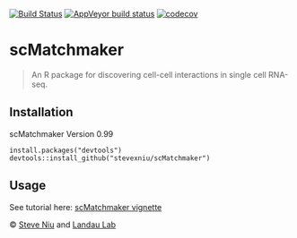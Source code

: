 [![Build Status](https://travis-ci.com/stevexniu/scMatchmaker.svg?token=iHVpVeRXbeQojczYszVy&branch=master)](https://travis-ci.com/github/stevexniu/scMatchmaker)
[![AppVeyor build status](https://ci.appveyor.com/api/projects/status/github/stevexniu/scMatchmaker?branch=master&svg=true)](https://ci.appveyor.com/project/stevexniu/scMatchmaker)
[![codecov](https://codecov.io/gh/stevexniu/scMatchmaker/branch/master/graph/badge.svg?token=LsMOwlNUgP)](https://codecov.io/gh/stevexniu/scMatchmaker)


scMatchmaker
=======

> An R package for discovering cell-cell interactions in single cell RNA-seq.

Installation
------------
scMatchmaker Version 0.99

	install.packages("devtools")
	devtools::install_github("stevexniu/scMatchmaker")

Usage
-----
See tutorial here:
[scMatchmaker vignette](https://github.com/stevexniu/scMatchmaker/blob/master/vignettes/vignette.Rmd)


© [Steve Niu](https://github.com/stevexniu) and [Landau Lab](https://www.landaulab.org) 